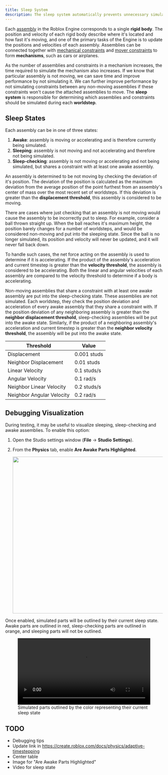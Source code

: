 ```yaml
---
title: Sleep System
description: The sleep system automatically prevents unnecessary simulation of non-moving parts.
---
```


Each [assembly](../physics/assemblies.md) in the Roblox Engine corresponds to a single **rigid body**. The position and velocity of each rigid body describe where it's located and how fast it's moving, and one of the primary tasks of the Engine is to update the positions and velocities of each assembly. Assemblies can be connected together with [mechanical constraints](../physics/mechanical-constraints.md) and [mover constraints](../physics/mover-constraints.md) to form **mechanisms**, such as cars or airplanes. 

As the number of assemblies and constraints in a mechanism increases, the time required to simulate the mechanism also increases. If we know that particular assembly is not moving, we can save time and improve performance by not simulating it. We can further improve performance by not simulating constraints between any non-moving assemblies if these constraints won't cause the attached assemblies to move. The **sleep system** is responsible for determining which assemblies and constraints should be simulated during each **worldstep**.

## Sleep States

Each assembly can be in one of three states:
1. **Awake**: assembly is moving or accelerating and is therefore currently being simulated.
2. **Sleeping**: assembly is not moving and not accelerating and therefore not being simulated.
3. **Sleep-checking**: assembly is not moving or accelerating and not being simulated, but shares a constraint with at least one awake assembly.

An assembly is determined to be not moving by checking the deviation of it's position. The deviation of the position is calculated as the maximum deviation from the average position of the point furthest from an assembly's center of mass over the most recent set of worldsteps. If this deviation is greater than the **displacement threshold**, this assembly is considered to be moving.

There are cases where just checking that an assembly is not moving would cause the assembly to be incorrectly put to sleep. For example, consider a ball thrown straight up. When the ball reaches it's maximum height, the position barely changes for a number of worldsteps, and would be considered non-moving and put into the sleeping state. Since the ball is no longer simulated, its position and velocity will never be updated, and it will never fall back down.

To handle such cases, the net force acting on the assembly is used to determine if it is accelerating. If the product of the assembly's acceleration and current timestep is greater than the **velocity threshold**, the assembly is considered to be accelerating. Both the linear and angular velocities of each assembly are compared to the velocity threshold to determine if a body is accelerating.

Non-moving assemblies that share a constraint with at least one awake assembly are put into the sleep-checking state. These assemblies are not simulated. Each worldstep, they check the position deviation and acceleration of every awake assembly that they share a constraint with. If the position deviation of any neighboring assembly is greater than the **neighbor displacement threshold**, sleep-checking assemblies will be put into the awake state. Similarly, if the product of a neighboring assembly's acceleration and current timestep is greater than the **neighbor velocity threshold**, the assembly will be put into the awake state.

<table>
<thead>
	<tr>
		<th>Threshold</th>
		<th>Value</th>
	</tr>
</thead>
<tbody>
	<tr>
		<td>Displacement</td>
		<td>0.001 studs</td>
	</tr>
	<tr>
		<td>Neighbor Displacement</td>
		<td>0.01 studs</td>
	</tr>
	<tr>
		<td>Linear Velocity</td>
		<td>0.1 studs/s</td>
	</tr>
	<tr>
		<td>Angular Velocity</td>
		<td>0.1 rad/s</td>
	</tr>
	<tr>
		<td>Neighbor Linear Velocity</td>
		<td>0.2 studs/s</td>
	</tr>
	<tr>
		<td>Neighbor Angular Velocity</td>
		<td>0.2 rad/s</td>
	</tr>
</tbody>
</table>

## Debugging Visualization

During testing, it may be useful to visualize sleeping, sleep-checking and awake assemblies. To enable this option:

1. Open the Studio settings window (**File** &rarr; **Studio Settings**).
2. From the **Physics** tab, enable **Are&nbsp;Awake&nbsp;Parts&nbsp;Highlighted**.

   <img
   src=TODO
   width="500" />

Once enabled, simulated parts will be outlined by their current sleep state. Awake parts are outlined in red, sleep-checking parts are outlined in orange, and sleeping parts will not be outlined.

<figure>
  <video src=TODO controls width="100%"></video>
  <figcaption>Simulated parts outlined by the color representing their current sleep state</figcaption>
</figure>

## TODO
- Debugging tips
- Update link in https://create.roblox.com/docs/physics/adaptive-timestepping
- Center table
- Image for "Are Awake Parts Highlighted"
- Video for sleep state




